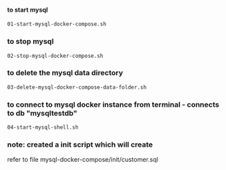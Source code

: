 #### to start mysql
```
01-start-mysql-docker-compose.sh
```
### to stop mysql
```
02-stop-mysql-docker-compose.sh
```
### to delete the mysql data directory
```
03-delete-mysql-docker-compose-data-folder.sh
```
### to connect to mysql docker instance from terminal - connects to db "mysqltestdb"
```
04-start-mysql-shell.sh
```
### note: created a init script which will create 
refer to file mysql-docker-compose/init/customer.sql
